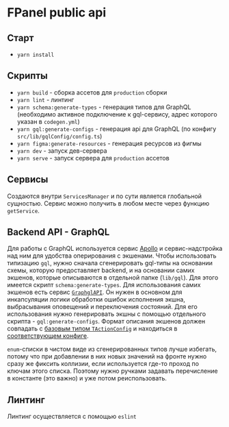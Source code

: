 # FPanel public api

## Старт

- `yarn install`

## Скрипты

- `yarn build` - сборка ассетов для `production` сборки
- `yarn lint` - линтинг
- `yarn schema:generate-types` - генерация типов для GraphQL (необходимо активное подключение к gql-сервису, адрес которого указан в `codegen.yml`)
- `yarn gql:generate-configs` - генерация api для GraphQL (по конфигу `src/lib/gqlConfig/config.ts`)
- `yarn figma:generate-resources` - генерация ресурсов из фигмы
- `yarn dev` - запуск дев-сервера
- `yarn serve` - запуск сервера для `production` ассетов


## Сервисы

Создаются внутри `ServicesManager` и по сути является глобальной сущностью. Сервис можно получить в любом месте через функцию `getService`.

## Backend API - GraphQL

Для работы с GraphQL используется сервис [Apollo](https://www.apollographql.com/docs/react/) и сервис-надстройка над ним для удобства оперирования с экшенами.
Чтобы использовать типизацию `gql`, нужно сначала сгенерировать gql-типы на основании схемы, которую предоставляет backend, и на основании самих экшенов, которые описываются в отдельной папке (`lib/gql`). Для этого имеется скрипт `schema:generate-types`.
Для использования самих экшенов есть сервис [`GraphglAPI`](src/lib/services/graphqlAPI.ts). Он нужен в основном для инкапсуляции логики обработки ошибок исполнения экшна, выбрасывания оповещений и переключения состояний. Для его использования нужно генерировать экшны с помощью отдельного скрипта - `gql:generate-configs`. Формат описания экшенов должен совпадать с [базовым типом `TActionConfig`](scripts/generateGQLConfigs/types.ts) и находиться в [соответствующем конфиге](src/lib/gqlConfig/config.ts).

`enum`-списки в чистом виде из сгенерированных типов лучше избегать, потому что при добавлении в них новых значений на фронте нужно сразу же фиксить коллизии, если используется где-то проход по ключам этого списка. Поэтому нужно ручками задавать перечисление в константе (это важно) и уже потом реиспользовать.

## Линтинг

Линтинг осуществляется с помощью `eslint`
